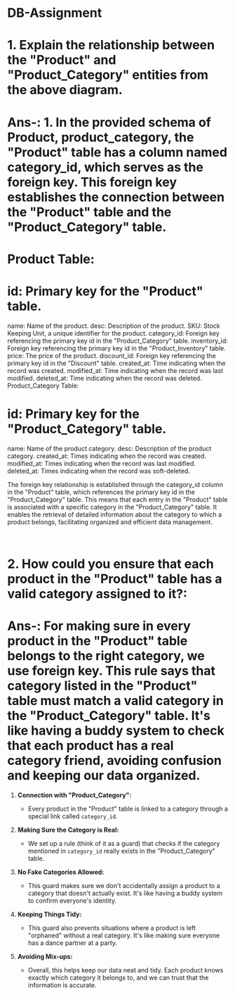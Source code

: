 # DB-Assignment

# 1. Explain the relationship between the "Product" and "Product_Category" entities from the above diagram.

# Ans-: 1. In the provided schema of Product, product_category, the "Product" table has a column named category_id, which serves as the foreign key. This foreign key establishes the connection between the "Product" table and the "Product_Category" table.


# Product Table:

# id: Primary key for the "Product" table.
name: Name of the product.
desc: Description of the product.
SKU: Stock Keeping Unit, a unique identifier for the product.
category_id: Foreign key referencing the primary key id in the "Product_Category" table.
inventory_id: Foreign key referencing the primary key id in the "Product_Inventory" table.
price: The price of the product.
discount_id: Foreign key referencing the primary key id in the "Discount" table.
created_at: Time indicating when the record was created.
modified_at: Time indicating when the record was last modified.
deleted_at: Time indicating when the record was deleted.
Product_Category Table:

# id: Primary key for the "Product_Category" table.

name: Name of the product category.
desc: Description of the product category.
created_at: Times indicating when the record was created.
modified_at: Times indicating when the record was last modified.
deleted_at: Times indicating when the record was soft-deleted.

The foreign key relationship is established through the category_id column in the "Product" table, which references the primary key id in the "Product_Category" table. This means that each entry in the "Product" table is associated with a specific category in the "Product_Category" table. It enables the retrieval of detailed information about the category to which a product belongs, facilitating organized and efficient data management.

<br>

# 2. How could you ensure that each product in the "Product" table has a valid category assigned to it?:

# Ans-: For making sure in every product in the "Product" table belongs to the right category, we use foreign key. This rule says that category listed in the "Product" table must match a valid category in the "Product_Category" table. It's like having a buddy system to check that each product has a real category friend, avoiding confusion and keeping our data organized.

1. **Connection with "Product_Category":**
   - Every product in the "Product" table is linked to a category through a special link called `category_id`.
  
2. **Making Sure the Category is Real:**
   - We set up a rule (think of it as a guard) that checks if the category mentioned in `category_id` really exists in the "Product_Category" table.

3. **No Fake Categories Allowed:**
   - This guard makes sure we don't accidentally assign a product to a category that doesn't actually exist. It's like having a buddy system to confirm everyone's identity.

4. **Keeping Things Tidy:**
   - This guard also prevents situations where a product is left "orphaned" without a real category. It's like making sure everyone has a dance partner at a party.

5. **Avoiding Mix-ups:**
   - Overall, this helps keep our data neat and tidy. Each product knows exactly which category it belongs to, and we can trust that the information is accurate.



